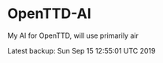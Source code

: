 # OpenTTD-AI
My AI for OpenTTD, will use primarily air

Latest backup: Sun Sep 15 12:55:01 UTC 2019

